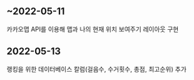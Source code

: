 ## ~2022-05-11
카카오맵 API를 이용해 맵과 나의 현재 위치 보여주기
레이아웃 구현

## 2022-05-13
랭킹을 위한 데이터베이스 칼럼(걸음수, 수거횟수, 총점, 최고순위) 추가
